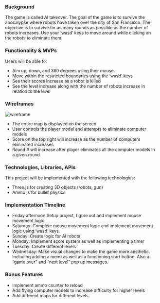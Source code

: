 ### Background
The game is called AI takeover. The goal of the game is to survive the apocalypse where robots have taken over the city of San Francisco. The objective is to survive for as many rounds as possible as the number of robots increases. 
Use your ‘wasd’ keys to move around while clicking on the robots to eliminate them. 


### Functionality & MVPs
Users will be able to: 
- Aim up, down, and 360 degrees using their mouse.
- Move within the restricted boundaries using the ‘wasd’ keys
- See their scores increase as a robot is killed
- See the level increase along with the number of robots increase in relation to the level


### Wireframes
![wireframe](https://github.com/d95lee/javascript_project/assets/144676584/747f61cb-ebd2-475e-9242-e4d2c62c1029)


- The entire map is displayed on the screen 
- User controls the player model and attempts to eliminate computer models
- Score on the top right will increase as the number of computers eliminated increases
- Round # will increase after player eliminates all the computer models in a given round


### Technologies, Libraries, APIs
This project will be implemented with the following technologies:
- Three.js for creating 3D objects (robots, gun)
- Ammo.js for bullet physics



### Implementation Timeline
- Friday afternoon Setup project, figure out and implement mouse movement logic.
- Saturday: Complete mouse movement logic and implement movement logic using ‘wasd’ keys.
- Sunday: Create logic for AI robots 
- Monday: Implement score system as well as implementing a timer 
- Tuesday: Create different levels
- Wednesday: Make visual changes to make the game more aesthetic. Including adding a menu as well as a functioning start button. Also a “game over” and “next level” pop up messages. 


### Bonus Features
- Implement ammo counter to reload 
- Add flying computer models to increase difficulty for higher levels 
- Add different maps for different levels
